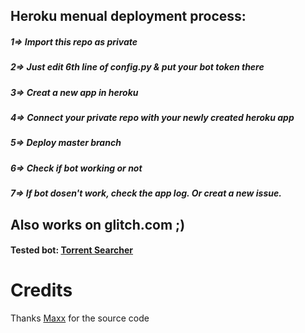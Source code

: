 ## Heroku menual deployment process:
##### 1=> Import this repo as private
##### 2=> Just edit 6th line of config.py & put your bot token there
##### 3=> Creat a new app in heroku
##### 4=> Connect your private repo with your newly created heroku app
##### 5=> Deploy master branch
##### 6=> Check if bot working or not
##### 7=> If bot dosen't work, check the app log. Or creat a new issue.


## Also works on glitch.com ;)
#### Tested bot: [Torrent Searcher](https://t.me/trntsrcbot)


# Credits
Thanks [Maxx](https://t.me/MaxxRiderz) for the source code
